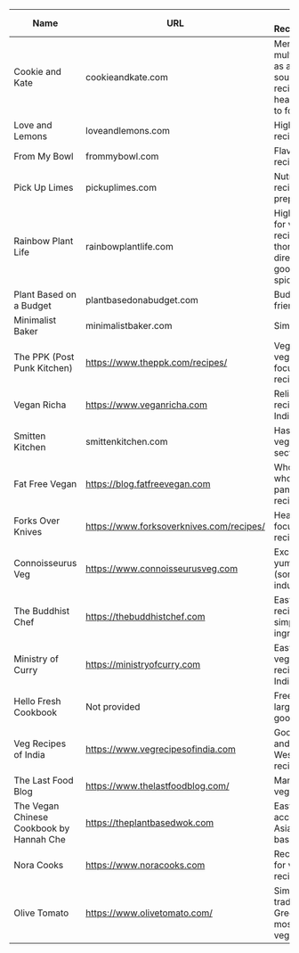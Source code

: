 | Name | URL | Why Recommended | Cuisine Focus |
|------|-----|-----------------|---------------|
| Cookie and Kate | cookieandkate.com | Mentioned multiple times as a reliable source,Tasty recipes, healthy, easy to follow, | General vegetarian |
| Love and Lemons | loveandlemons.com | High-quality recipes | General vegetarian |
| From My Bowl | frommybowl.com | Flavorful recipes | General vegetarian |
| Pick Up Limes | pickuplimes.com | Nutritious recipes, simple prep | General vegetarian |
| Rainbow Plant Life | rainbowplantlife.com | Highly praised for vegan recipes, thorough directions, good use of spices | Vegan with Indian influence |
| Plant Based on a Budget | plantbasedonabudget.com | Budget-friendly recipes | General vegetarian/vegan |
| Minimalist Baker | minimalistbaker.com | Simple recipes | General vegetarian/vegan |
| The PPK (Post Punk Kitchen) | https://www.theppk.com/recipes/ | Vegan, healthy, veggie-focused recipes | General vegan |
| Vegan Richa | https://www.veganricha.com | Reliable recipes, good Indian dishes | Indian and general vegan |
| Smitten Kitchen | smittenkitchen.com | Has a great vegetarian section | General with vegetarian section |
| Fat Free Vegan | https://blog.fatfreevegan.com | Wholesome, whole food, pantry staple recipes | General vegan |
| Forks Over Knives | https://www.forksoverknives.com/recipes/ | Health-focused recipes | Health-focused vegetarian/vegan |
| Connoisseurus Veg | https://www.connoisseurusveg.com | Excellent, yummy recipes (some indulgent) | General vegan |
| The Buddhist Chef | https://thebuddhistchef.com | Easy, tasty recipes with simple ingredients | General vegan |
| Ministry of Curry | https://ministryofcurry.com | Easy, tested vegetarian recipes, many Indian | Primarily Indian |
| Hello Fresh Cookbook | Not provided | Free access, large variety of good recipes | Various cuisines |
| Veg Recipes of India | https://www.vegrecipesofindia.com | Good Indian and some Western recipes | Primarily Indian, some Western |
| The Last Food Blog | https://www.thelastfoodblog.com/ | Many amazing veggie recipes | General vegetarian |
| The Vegan Chinese Cookbook by Hannah Che | https://theplantbasedwok.com | Easy and accessible Asian plant-based cuisine | Chinese vegan |
| Nora Cooks | https://www.noracooks.com | Recommended for vegetarian recipes | General vegan |
| Olive Tomato | https://www.olivetomato.com/ | Simple, traditional Greek food, mostly vegetarian | Greek |

